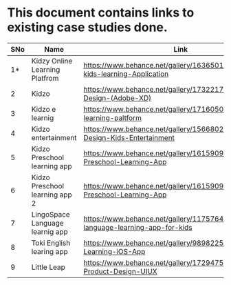 # This document contains links to existing case studies done.


| SNo | Name | Link |
| --- | ---  | ---  | 
| 1*   | Kidzy Online Learning Platfrom | https://www.behance.net/gallery/163650191/Kidzy-The-kids-learning-Application |
| 2   | Kidzo | https://www.behance.net/gallery/173221763/Kidzo-Web-Design-(Adobe-XD) |
| 3   | Kidzo e learnig | https://www.behance.net/gallery/171605083/Kidzo-e-learning-paltform |
| 4   | Kidzo entertainment | https://www.behance.net/gallery/156680225/Kidzo-Web-Design-Kids-Entertainment |
| 5   | Kidzo Preschool learning app | https://www.behance.net/gallery/161590923/Kidzo-Preschool-Learning-App |
| 6   | Kidzo Preschool learning app 2 | https://www.behance.net/gallery/161590923/Kidzo-Preschool-Learning-App | 
| 7   | LingoSpace Language learnig app | https://www.behance.net/gallery/117576469/LingoSpace-language-learning-app-for-kids |
| 8   | Toki English learing app | https://www.behance.net/gallery/98982255/Toki-English-Learning-iOS-App |
| 9   | Little Leap | https://www.behance.net/gallery/172947559/Little-Leap-Product-Design-UIUX |
